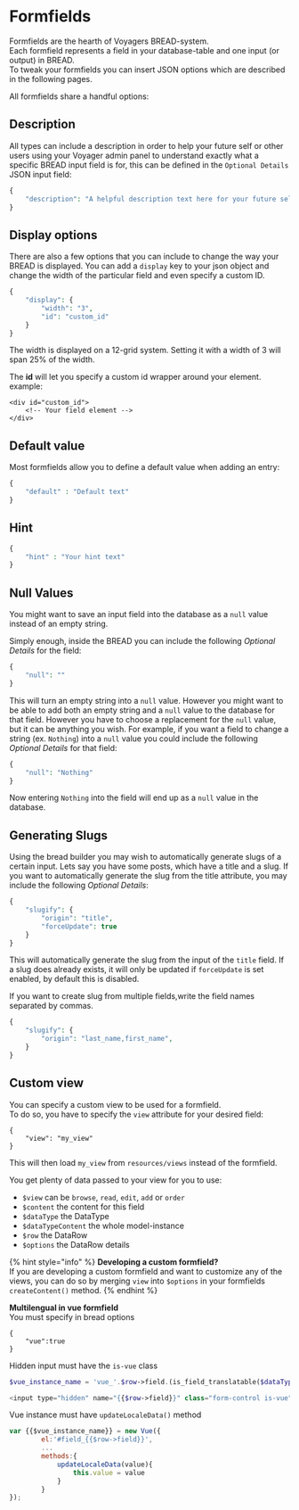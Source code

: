 # Formfields

Formfields are the hearth of Voyagers BREAD-system.  
Each formfield represents a field in your database-table and one input (or output) in BREAD.  
To tweak your formfields you can insert JSON options which are described in the following pages.  

All formfields share a handful options:

## Description

All types can include a description in order to help your future self or other users using your Voyager admin panel to understand exactly what a specific BREAD input field is for, this can be defined in the `Optional Details` JSON input field:

```php
{
    "description": "A helpful description text here for your future self."
}
```

## Display options

There are also a few options that you can include to change the way your BREAD is displayed. You can add a `display` key to your json object and change the width of the particular field and even specify a custom ID.

```php
{
    "display": {
        "width": "3",
        "id": "custom_id"
    }
}
```

The width is displayed on a 12-grid system. Setting it with a width of 3 will span 25% of the width.

The **id** will let you specify a custom id wrapper around your element. example:

```markup
<div id="custom_id">
    <!-- Your field element -->
</div>
```

## Default value

Most formfields allow you to define a default value when adding an entry:

```php
{
    "default" : "Default text"
}
```

## Hint


```php
{
    "hint" : "Your hint text"
}
```

## Null Values

You might want to save an input field into the database as a `null` value instead of an empty string.

Simply enough, inside the BREAD you can include the following _Optional Details_ for the field:

```php
{
    "null": ""
}
```

This will turn an empty string into a `null` value. However you might want to be able to add both an empty string and a `null` value to the database for that field. However you have to choose a replacement for the `null` value, but it can be anything you wish. For example, if you want a field to change a string \(ex. `Nothing`\) into a `null` value you could include the following _Optional Details_ for that field:

```php
{
    "null": "Nothing"
}
```

Now entering `Nothing` into the field will end up as a `null` value in the database.

## Generating Slugs

Using the bread builder you may wish to automatically generate slugs of a certain input. Lets say you have some posts, which have a title and a slug. If you want to automatically generate the slug from the title attribute, you may include the following _Optional Details_:

```php
{
    "slugify": {
        "origin": "title",
        "forceUpdate": true
    }
}
```

This will automatically generate the slug from the input of the `title` field. If a slug does already exists, it will only be updated if `forceUpdate` is set enabled, by default this is disabled.

If you want to create slug from multiple fields,write the field names separated by commas.

```php
{
    "slugify": {
        "origin": "last_name,first_name",
    }
}
```

## Custom view

You can specify a custom view to be used for a formfield.  
To do so, you have to specify the `view` attribute for your desired field:

```text
{
    "view": "my_view"
}
```

This will then load `my_view` from `resources/views` instead of the formfield.

You get plenty of data passed to your view for you to use:

* `$view` can be `browse`, `read`, `edit`, `add` or `order`
* `$content` the content for this field
* `$dataType` the DataType
* `$dataTypeContent` the whole model-instance
* `$row` the DataRow
* `$options` the DataRow details

{% hint style="info" %}
**Developing a custom formfield?**  
If you are developing a custom formfield and want to customize any of the views, you can do so by merging `view` into `$options` in your formfields `createContent()` method.
{% endhint %}

**Multilengual in vue formfield**  
You must specify in bread options
```text
{
    "vue":true
}
```
Hidden input must have the `is-vue` class

```php
$vue_instance_name = 'vue_'.$row->field.(is_field_translatable($dataTypeContent, $row)?'_i18n ':'');

<input type="hidden" name="{{$row->field}}" class="form-control is-vue" :value="printObject(items)" data-vue-instance="{{ $vue_instance_name }}"/>

```

Vue instance must have `updateLocaleData()` method

```js
var {{$vue_instance_name}} = new Vue({
        el:'#field_{{$row->field}}',
        ...
        methods:{
            updateLocaleData(value){
                this.value = value
            }
        }
});

```


